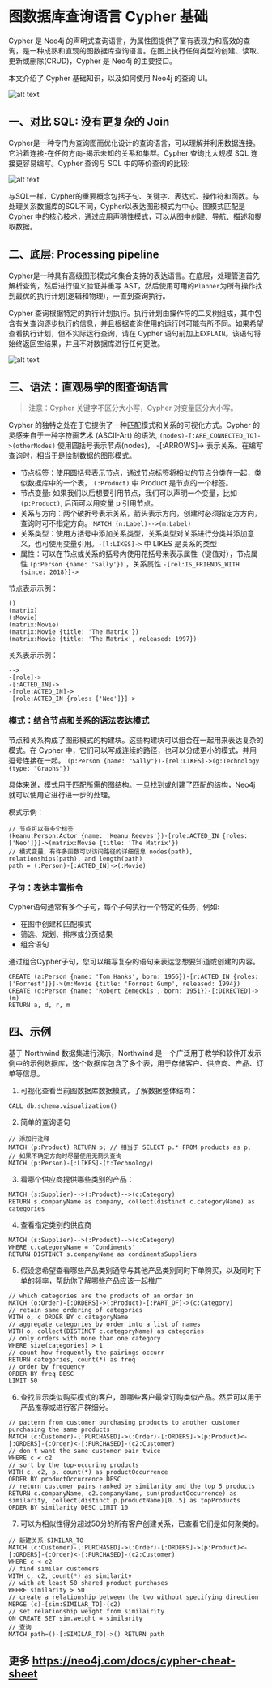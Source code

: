 # 图数据库查询语言 Cypher 基础

Cypher 是 Neo4j 的声明式查询语言，为属性图提供了富有表现力和高效的查询，是一种成熟和直观的图数据库查询语言。在图上执行任何类型的创建、读取、更新或删除(CRUD)，Cypher 是 Neo4j 的主要接口。

本文介绍了 Cypher 基础知识，以及如何使用 Neo4j 的查询 UI。

![alt text](./img/neo4j-query-ui.png)

## 一、对比 SQL: 没有更复杂的 Join

Cypher是一种专门为查询图而优化设计的查询语言，可以理解并利用数据连接。它沿着连接-在任何方向-揭示未知的关系和集群。Cypher 查询比大规模 SQL 连接更容易编写。Cypher 查询与 SQL 中的等价查询的比较:

![alt text](./img/compare.png)

与SQL一样，Cypher的重要概念包括子句、关键字、表达式、操作符和函数。与处理关系数据库的SQL不同，Cypher以表达图形模式为中心。图模式匹配是 Cypher 中的核心技术，通过应用声明性模式，可以从图中创建、导航、描述和提取数据。

## 二、底层: Processing pipeline

Cypher是一种具有高级图形模式和集合支持的表达语言。在底层，处理管道首先解析查询，然后进行语义验证并重写 AST，然后使用可用的`Planner`为所有操作找到最优的执行计划(逻辑和物理)，一直到查询执行。

Cypher 查询根据特定的执行计划执行。执行计划由操作符的二叉树组成，其中包含有关查询逐步执行的信息，并且根据查询使用的运行时可能有所不同。如果希望查看执行计划，但不实际运行查询，请在 Cypher 语句前加上`EXPLAIN`。该语句将始终返回空结果，并且不对数据库进行任何更改。

![alt text](./img/pipeline.png)

## 三、语法：直观易学的图查询语言

> 注意：Cypher 关键字不区分大小写，Cypher 对变量区分大小写。

Cypher 的独特之处在于它提供了一种匹配模式和关系的可视化方式。Cypher 的灵感来自于一种字符画艺术 (ASCII-Art) 的语法, `(nodes)-[:ARE_CONNECTED_TO]->(otherNodes)` 使用圆括号表示节点(nodes)， -[:ARROWS]-> 表示关系。在编写查询时，相当于是绘制数据的图形模式。

- 节点标签：使用圆括号表示节点，通过节点标签将相似的节点分类在一起，类似数据库中的一个表， `(:Product)` 中 Product 是节点的一个标签。
- 节点变量: 如果我们以后想要引用节点，我们可以声明一个变量，比如 `(p:Product)`, 后面可以用变量 p 引用节点。
- 关系与方向：两个破折号表示关系，箭头表示方向，创建时必须指定方方向，查询时可不指定方向。 `MATCH (n:Label)-->(m:Label)`
- 关系类型：使用方括号中添加关系类型，关系类型对关系进行分类并添加意义，也可使用变量引用。`-[l:LIKES]->` 中 LIKES 是关系的类型
- 属性：可以在节点或关系的括号内使用花括号来表示属性（键值对），节点属性 `(p:Person {name: 'Sally'})` ，关系属性 `-[rel:IS_FRIENDS_WITH {since: 2018}]->`

节点表示示例：

```cypher
()
(matrix)
(:Movie)
(matrix:Movie)
(matrix:Movie {title: 'The Matrix'})
(matrix:Movie {title: 'The Matrix', released: 1997})
```

关系表示示例：

```cypher
-->
-[role]->
-[:ACTED_IN]->
-[role:ACTED_IN]->
-[role:ACTED_IN {roles: ['Neo']}]->
```

### 模式：结合节点和关系的语法表达模式

节点和关系构成了图形模式的构建块。这些构建块可以组合在一起用来表达复杂的模式。在 Cypher 中，它们可以写成连续的路径，也可以分成更小的模式，并用逗号连接在一起。 `(p:Person {name: "Sally"})-[rel:LIKES]->(g:Technology {type: "Graphs"})`

具体来说，模式用于匹配所需的图结构。一旦找到或创建了匹配的结构，Neo4j 就可以使用它进行进一步的处理。

模式示例：

```cypher
// 节点可以有多个标签
(keanu:Person:Actor {name: 'Keanu Reeves'})-[role:ACTED_IN {roles: ['Neo']}]->(matrix:Movie {title: 'The Matrix'})
// 模式变量，有许多函数可以访问路径的详细信息 nodes(path), relationships(path), and length(path)
path = (:Person)-[:ACTED_IN]->(:Movie)
```

### 子句：表达丰富指令

Cypher语句通常有多个子句，每个子句执行一个特定的任务，例如:

- 在图中创建和匹配模式
- 筛选、规划、排序或分页结果
- 组合语句

通过组合Cypher子句，您可以编写复杂的语句来表达您想要知道或创建的内容。

```cypher
CREATE (a:Person {name: 'Tom Hanks', born: 1956})-[r:ACTED_IN {roles: ['Forrest']}]->(m:Movie {title: 'Forrest Gump', released: 1994})
CREATE (d:Person {name: 'Robert Zemeckis', born: 1951})-[:DIRECTED]->(m)
RETURN a, d, r, m
```

## 四、示例

基于 Northwind 数据集进行演示，Northwind 是一个广泛用于教学和软件开发示例中的示例数据库，这个数据库包含了多个表，用于存储客户、供应商、产品、订单等信息。

1. 可视化查看当前图数据库数据模式，了解数据整体结构：

```cypher
CALL db.schema.visualization()
```

2. 简单的查询语句

```cypher
// 添加行注释
MATCH (p:Product) RETURN p; // 相当于 SELECT p.* FROM products as p;
// 如果不确定方向时尽量使用无箭头查询
MATCH (p:Person)-[:LIKES]-(t:Technology)
```

3. 看哪个供应商提供哪些类别的产品：

```cypher
MATCH (s:Supplier)-->(:Product)-->(c:Category)
RETURN s.companyName as company, collect(distinct c.categoryName) as categories
```

4. 查看指定类别的供应商

```cypher
MATCH (s:Supplier)-->(:Product)-->(c:Category)
WHERE c.categoryName = 'Condiments'
RETURN DISTINCT s.companyName as condimentsSuppliers
```

5. 假设您希望查看哪些产品类别通常与其他产品类别同时下单购买，以及同时下单的频率，帮助你了解哪些产品应该一起推广

```cypher
// which categories are the products of an order in
MATCH (o:Order)-[:ORDERS]->(:Product)-[:PART_OF]->(c:Category)
// retain same ordering of categories
WITH o, c ORDER BY c.categoryName
// aggregate categories by order into a list of names
WITH o, collect(DISTINCT c.categoryName) as categories
// only orders with more than one category
WHERE size(categories) > 1
// count how frequently the pairings occurr
RETURN categories, count(*) as freq
// order by frequency
ORDER BY freq DESC
LIMIT 50
```

6. 查找显示类似购买模式的客户，即哪些客户最常订购类似产品。然后可以用于产品推荐或进行客户群细分。

```cypher
// pattern from customer purchasing products to another customer purchasing the same products
MATCH (c:Customer)-[:PURCHASED]->(:Order)-[:ORDERS]->(p:Product)<-[:ORDERS]-(:Order)<-[:PURCHASED]-(c2:Customer)
// don't want the same customer pair twice
WHERE c < c2
// sort by the top-occuring products
WITH c, c2, p, count(*) as productOccurrence
ORDER BY productOccurrence DESC
// return customer pairs ranked by similarity and the top 5 products
RETURN c.companyName, c2.companyName, sum(productOccurrence) as similarity, collect(distinct p.productName)[0..5] as topProducts
ORDER BY similarity DESC LIMIT 10
```

7. 可以为相似性得分超过50分的所有客户创建关系，已查看它们是如何聚类的。

```cypher
// 新建关系 SIMILAR_TO
MATCH (c:Customer)-[:PURCHASED]->(:Order)-[:ORDERS]->(p:Product)<-[:ORDERS]-(:Order)<-[:PURCHASED]-(c2:Customer)
WHERE c < c2
// find similar customers
WITH c, c2, count(*) as similarity
// with at least 50 shared product purchases
WHERE similarity > 50
// create a relationship between the two without specifying direction
MERGE (c)-[sim:SIMILAR_TO]-(c2)
// set relationship weight from similairity
ON CREATE SET sim.weight = similarity
// 查询
MATCH path=()-[:SIMILAR_TO]->() RETURN path
```

## 更多 <https://neo4j.com/docs/cypher-cheat-sheet>
